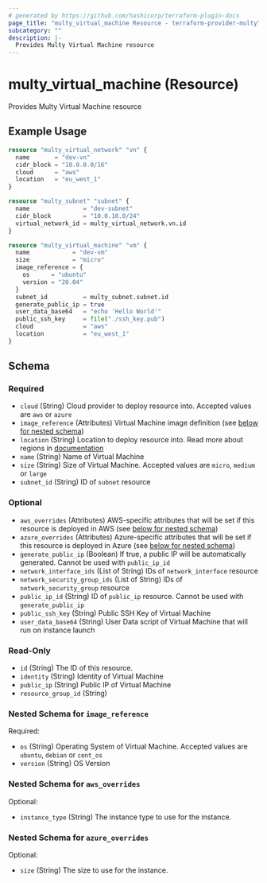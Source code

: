 ```yaml
---
# generated by https://github.com/hashicorp/terraform-plugin-docs
page_title: "multy_virtual_machine Resource - terraform-provider-multy"
subcategory: ""
description: |-
  Provides Multy Virtual Machine resource
---
```


# multy_virtual_machine (Resource)

Provides Multy Virtual Machine resource

## Example Usage

```terraform
resource "multy_virtual_network" "vn" {
  name       = "dev-vn"
  cidr_block = "10.0.0.0/16"
  cloud      = "aws"
  location   = "eu_west_1"
}

resource "multy_subnet" "subnet" {
  name               = "dev-subnet"
  cidr_block         = "10.0.10.0/24"
  virtual_network_id = multy_virtual_network.vn.id
}

resource "multy_virtual_machine" "vm" {
  name            = "dev-vm"
  size            = "micro"
  image_reference = {
    os      = "ubuntu"
    version = "20.04"
  }
  subnet_id          = multy_subnet.subnet.id
  generate_public_ip = true
  user_data_base64   = "echo 'Hello World'"
  public_ssh_key     = file("./ssh_key.pub")
  cloud              = "aws"
  location           = "eu_west_1"
}
```

<!-- schema generated by tfplugindocs -->
## Schema

### Required

- `cloud` (String) Cloud provider to deploy resource into. Accepted values are `aws` or `azure`
- `image_reference` (Attributes) Virtual Machine image definition (see [below for nested schema](#nestedatt--image_reference))
- `location` (String) Location to deploy resource into. Read more about regions in [documentation](https://docs.multy.dev/regions)
- `name` (String) Name of Virtual Machine
- `size` (String) Size of Virtual Machine. Accepted values are `micro`, `medium` or `large`
- `subnet_id` (String) ID of `subnet` resource

### Optional

- `aws_overrides` (Attributes) AWS-specific attributes that will be set if this resource is deployed in AWS (see [below for nested schema](#nestedatt--aws_overrides))
- `azure_overrides` (Attributes) Azure-specific attributes that will be set if this resource is deployed in Azure (see [below for nested schema](#nestedatt--azure_overrides))
- `generate_public_ip` (Boolean) If true, a public IP will be automatically generated. Cannot be used with `public_ip_id`
- `network_interface_ids` (List of String) IDs of `network_interface` resource
- `network_security_group_ids` (List of String) IDs of `network_security_group` resource
- `public_ip_id` (String) ID of `public_ip` resource. Cannot be used with `generate_public_ip`
- `public_ssh_key` (String) Public SSH Key of Virtual Machine
- `user_data_base64` (String) User Data script of Virtual Machine that will run on instance launch

### Read-Only

- `id` (String) The ID of this resource.
- `identity` (String) Identity of Virtual Machine
- `public_ip` (String) Public IP of Virtual Machine
- `resource_group_id` (String)

<a id="nestedatt--image_reference"></a>
### Nested Schema for `image_reference`

Required:

- `os` (String) Operating System of Virtual Machine. Accepted values are `ubuntu`, `debian` or `cent_os`
- `version` (String) OS Version


<a id="nestedatt--aws_overrides"></a>
### Nested Schema for `aws_overrides`

Optional:

- `instance_type` (String) The instance type to use for the instance.


<a id="nestedatt--azure_overrides"></a>
### Nested Schema for `azure_overrides`

Optional:

- `size` (String) The size to use for the instance.


